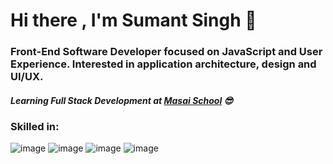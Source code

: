# Hi there , I'm Sumant Singh 👋
### Front-End Software Developer focused on JavaScript and User Experience. Interested in application architecture, design and UI/UX.
##### Learning Full Stack Development at [Masai School](masaischool.com) :sunglasses:

### **Skilled in:**
  ![image](https://user-images.githubusercontent.com/53209266/147144923-4c73206f-e80e-489d-9b88-31384d274197.png) ![image](https://user-images.githubusercontent.com/53209266/147144979-48a15af2-4f89-488b-9b0d-6a5e882f70b1.png) 
![image](https://user-images.githubusercontent.com/53209266/147144993-da0f08af-8edd-43a6-9a56-71d4d966aa9e.png) 
![image](https://user-images.githubusercontent.com/53209266/147145011-2c78e91c-3381-4ff3-92df-74bfe9b5aa78.png)

<!--
**sumant236/sumant236** is a ✨ _special_ ✨ repository because its `README.md` (this file) appears on your GitHub profile.

Here are some ideas to get you started:

- 🔭 I’m currently working on ...
- 🌱 I’m currently learning ...
- 👯 I’m looking to collaborate on ...
- 🤔 I’m looking for help with ...
- 💬 Ask me about ...
- 📫 How to reach me: ...
- 😄 Pronouns: ...
- ⚡ Fun fact: ...
-->
